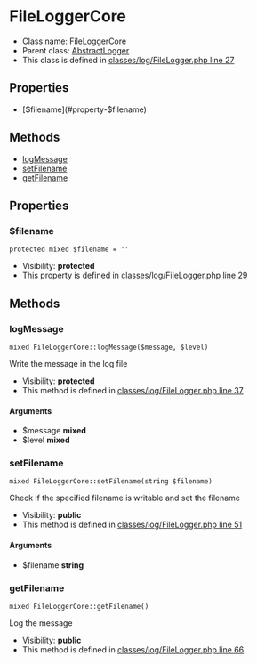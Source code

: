 FileLoggerCore
===============






* Class name: FileLoggerCore
* Parent class: [AbstractLogger](AbstractLoggerCore)
* This class is defined in [classes/log/FileLogger.php line 27](https://github.com/PrestaShop/PrestaShop/blob/1.6.1.1/classes/log/FileLogger.php#L27)





Properties
----------

* [$filename](#property-$filename)

Methods
-------
* [logMessage](#method-logMessage)
* [setFilename](#method-setFilename)
* [getFilename](#method-getFilename)




Properties
----------


### <a name="property-$filename"></a>$filename

    protected mixed $filename = ''





* Visibility: **protected**
* This property is defined in [classes/log/FileLogger.php line 29](https://github.com/PrestaShop/PrestaShop/blob/1.6.1.1/classes/log/FileLogger.php#L29)


Methods
-------


### <a name="method-logMessage"></a>logMessage

    mixed FileLoggerCore::logMessage($message, $level)

Write the message in the log file



* Visibility: **protected**
* This method is defined in [classes/log/FileLogger.php line 37](https://github.com/PrestaShop/PrestaShop/blob/1.6.1.1/classes/log/FileLogger.php#L37)


#### Arguments
* $message **mixed**
* $level **mixed**



### <a name="method-setFilename"></a>setFilename

    mixed FileLoggerCore::setFilename(string $filename)

Check if the specified filename is writable and set the filename



* Visibility: **public**
* This method is defined in [classes/log/FileLogger.php line 51](https://github.com/PrestaShop/PrestaShop/blob/1.6.1.1/classes/log/FileLogger.php#L51)


#### Arguments
* $filename **string**



### <a name="method-getFilename"></a>getFilename

    mixed FileLoggerCore::getFilename()

Log the message



* Visibility: **public**
* This method is defined in [classes/log/FileLogger.php line 66](https://github.com/PrestaShop/PrestaShop/blob/1.6.1.1/classes/log/FileLogger.php#L66)



